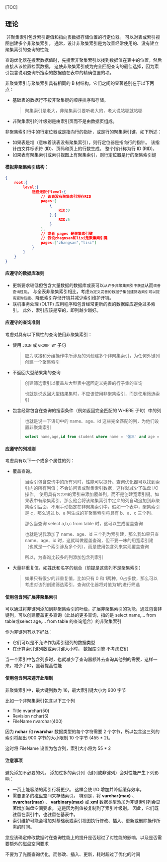 [TOC]

## 理论

​	非聚集索引包含索引键值和指向表数据存储位置的行定位器。 可以对表或索引视图创建多个非聚集索引。 通常，设计非聚集索引是为改善经常使用的、没有建立聚集索引的查询的性能

​	查询优化器在搜索数据值时，先搜索非聚集索引以找到数据值在表中的位置，然后直接从该位置检索数据。 这使非聚集索引成为完全匹配查询的最佳选择，因为索引包含说明查询所搜索的数据值在表中的精确位置的项。

非聚集索引与聚集索引具有相同的 B 树结构，它们之间的显著差别在于以下两点：

* 基础表的数据行不按非聚集键的顺序排序和存储。

  > 聚集索引是老大，非聚集索引要听老大的，老大说站哪就站哪

* 非聚集索引的叶级别是由索引页而不是由数据页组成。

非聚集索引行中的行定位器或是指向行的指针，或是行的聚集索引键，如下所述：

- 如果表是堆（意味着该表没有聚集索引），则行定位器是指向行的指针。 该指针由文件标识符 (ID)、页码和页上的行数生成。 整个指针称为行 ID (RID)。
- 如果表有聚集索引或索引视图上有聚集索引，则行定位器是行的聚集索引键

#### 模拟非聚集索引结构：

```json
{
    root:{
        level:{
            途径无限个level:{
                // 该表没有聚集索引将存RID
                pages:[
                    {
                        RID:0
                    },{
                        RID:5
                    }
                ],
                // 或者 pages 是聚集索引键
                // 假设zhagnsan和lisi是聚集索引键
                pages:["zhangsan","lisi"]
            }  
        }
    }
}
```

#### 应遵守的数据库准则

* 更新要求较低但包含大量数据的数据库或表可以`从许多非聚集索引中获益`从而`改善查询性能`。 与全表非聚集索引相比，考虑`为定义完善的数据子集创建筛选索引可以提高查询性能`、降低索引存储开销并减少索引维护开销。
* 联机事务处理 (OLTP) 应用程序和包含经常更新的表的数据库应避免过多索引。 此外，索引应该是窄的，即列越少越好。

#### 应遵守的查询准则

考虑对具有以下属性的查询使用非聚集索引：

* 使用 `JOIN` 或 `GROUP BY` 子句

  > 应为联接和分组操作中所涉及的列创建多个非聚集索引，为任何外键列创建一个聚集索引

* 不返回大型结果集的查询

  > 创建筛选索引以覆盖从大型表中返回定义完善的行子集的查询
  >
  > 也就是说返回大型结果集时，不应该使用非聚集索引，而是使用筛选索引

* 包含经常包含在查询的搜索条件（例如返回完全匹配的 WHERE 子句）中的列

  > 也就是说一下语句中的 name、age、id 这些完全匹配的列，为他们设置非聚集索引
  >
  > ```sql
  > select name,age,id from student where name = '张三' and age = 15 and id = 0
  > ```

#### 应遵守的列准则

考虑具有以下一个或多个属性的列：

* 覆盖查询。

  > 当索引包含查询中的所有列时，性能可以提升。查询优化器可以找到索引内的所有列值；不会访问表或聚集索引数据，这样就减少了磁盘 I/O 操作。 使用具有`包含列`的索引来添加覆盖列，而不是创建宽索引键。如果表中有聚集索引，那么他会将该聚集索引中定义的列自动追加到非聚集索引后面，不用手动指定在非聚集索引中，假如一个表中，聚集索引是 c，那么通过 b、a 列生成的非聚集索引将具有 b、a、c 三个列。
  >
  > 那么当查询 select a,b,c from table 时，这可以生成覆盖查询
  >
  > 也就是说我添加了 name、age、id 三个列为索引建，那么我如果只查 name、age、id 时，这就叫做覆盖查询，但不要一味的用宽索引建（也就是一个索引涉及多个列），而是使用包含列来实现覆盖查询
  >
  > 所以，为查询比较多的列添加包含列索引

* 大量非重复值，如姓氏和名字的组合（前提是这些列不是聚集索引）

  > 如果只有很少的非重复值，比如只有 0 和 1两种，0占多数，那么可以考虑对该列创建筛选索引，查询优化器将对值为1的进行筛选

#### 使用包含列扩展非聚集索引

可以通过将非键列添加到非聚集索引的叶级，扩展非聚集索引的功能，通过包含非键列，可以创建覆盖更多查询（此处的更多查询，指的是 select name,... from table或select age,... from table 的查询组合）的非聚集索引

作为非键列有以下好处：

* 它们可以是不允许作为索引键列的数据类型
* 在计算索引键列数或索引键大小时， 数据库引擎 不考虑它们

当一个索引中包含列多时，也就减少了查询器额外去查询其他列的需要，这样一来，减少了IO，显著提高性能

#### 使用包含列来避开此限制

非聚集索引中，最大键列数为 16，最大索引键大小为 900 字节

比如一个非聚集索引包含以下三个列

* Title nvarchar(50)
* Revision nchar(5)
* FileName nvarchar(400)

因为 **nchar** 和 **nvarchar** 数据类型的每个字符需要 2 个字节，所以包含这三列的索引将超出 900 字节的大小限制 10 个字节 (455 * 2)。

这时将 FileName 设置为包含列，索引大小将为 55 * 2

#### 注意事项

避免添加不必要的列。 添加过多的索引列（键列或非键列）会对性能产生下列影响：

* 一页上能容纳的索引行将更少。 这样会使 I/O 增加并降低缓存效率。
* 需要更多的磁盘空间来存储索引。 特别是，将 **varchar(max)** 、 **nvarchar(max)** 、 **varbinary(max)** 或 **xml** 数据类型添加为非键索引列会显著增加磁盘空间要求。 这是因为列值被复制到了索引叶级别。 因此，它们既驻留在索引中，也驻留在基表中。
* 索引维护可能会增加对基础表或索引视图执行修改、插入、更新或删除操作所需的时间。

您应该确定修改数据时在查询性能上的提升是否超过了对性能的影响，以及是否需要额外的磁盘空间要求

不要为了光图查询优化，而修改、插入、更新，耗时超过了优化的时间

